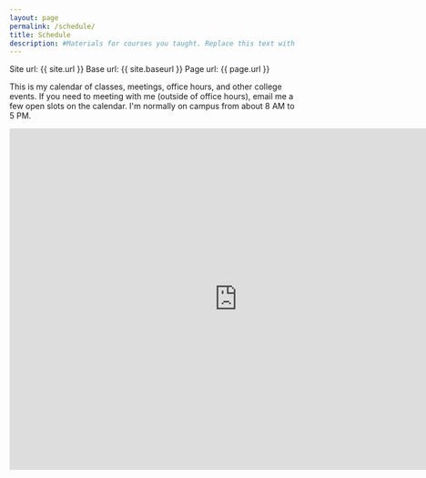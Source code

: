 ```yaml
---
layout: page
permalink: /schedule/
title: Schedule
description: #Materials for courses you taught. Replace this text with your description.
---
```


Site url: {{ site.url }}
Base url: {{ site.baseurl }}
Page url: {{ page.url }}

This is my calendar of classes, meetings, office hours, and other
college events. If you need to meeting with me (outside of office
hours), email me a few open slots on the calendar. I'm normally on
campus from about 8 AM to 5 PM.


<iframe src="https://calendar.google.com/calendar/embed?showTitle=0&amp;showPrint=0&amp;showCalendars=0&amp;mode=WEEK&amp;height=600&amp;wkst=2&amp;bgcolor=%23FFFFFF&amp;src=v2rpl3nhnts77lod81fbegk9bc%40group.calendar.google.com&amp;color=%23711616&amp;src=0esldbf2bblipt9peoi809smko%40group.calendar.google.com&amp;color=%235229A3&amp;ctz=America%2FChicago" style="border-width:0" width="800" height="600" frameborder="0" scrolling="no"></iframe>

